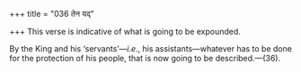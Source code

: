 +++
title = "036 तेन यद्"

+++
This verse is indicative of what is going to be expounded.

By the King and his ‘servants’—*i.e*., his assistants—whatever has to be
done for the protection of his people, that is now going to be
described.—(36).
